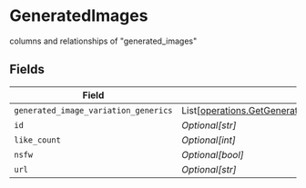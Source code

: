 # GeneratedImages

columns and relationships of "generated_images"


## Fields

| Field                                                                                                                                          | Type                                                                                                                                           | Required                                                                                                                                       | Description                                                                                                                                    |
| ---------------------------------------------------------------------------------------------------------------------------------------------- | ---------------------------------------------------------------------------------------------------------------------------------------------- | ---------------------------------------------------------------------------------------------------------------------------------------------- | ---------------------------------------------------------------------------------------------------------------------------------------------- |
| `generated_image_variation_generics`                                                                                                           | List[[operations.GetGenerationByIDGeneratedImageVariationGeneric](../../models/operations/getgenerationbyidgeneratedimagevariationgeneric.md)] | :heavy_minus_sign:                                                                                                                             | N/A                                                                                                                                            |
| `id`                                                                                                                                           | *Optional[str]*                                                                                                                                | :heavy_minus_sign:                                                                                                                             | N/A                                                                                                                                            |
| `like_count`                                                                                                                                   | *Optional[int]*                                                                                                                                | :heavy_minus_sign:                                                                                                                             | N/A                                                                                                                                            |
| `nsfw`                                                                                                                                         | *Optional[bool]*                                                                                                                               | :heavy_minus_sign:                                                                                                                             | N/A                                                                                                                                            |
| `url`                                                                                                                                          | *Optional[str]*                                                                                                                                | :heavy_minus_sign:                                                                                                                             | N/A                                                                                                                                            |